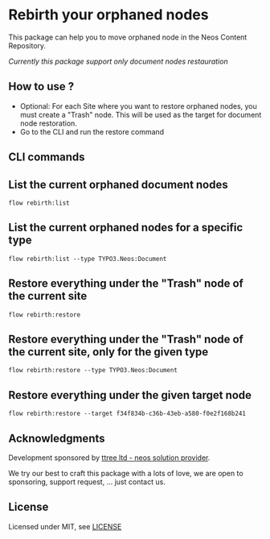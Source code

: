 # Rebirth your orphaned nodes

This package can help you to move orphaned node in the Neos Content Repository.

_Currently this package support only document nodes restauration_

How to use ?
------------

- Optional: For each Site where you want to restore orphaned nodes, you must create a "Trash" node. This will be used as the target for document node restoration.
- Go to the CLI and run the restore command

CLI commands
------------

## List the current orphaned document nodes

    flow rebirth:list

## List the current orphaned nodes for a specific type

    flow rebirth:list --type TYPO3.Neos:Document
    
## Restore everything under the "Trash" node of the current site

    flow rebirth:restore

## Restore everything under the "Trash" node of the current site, only for the given type

    flow rebirth:restore --type TYPO3.Neos:Document
    
## Restore everything under the given target node

    flow rebirth:restore --target f34f834b-c36b-43eb-a580-f0e2f168b241

Acknowledgments
---------------

Development sponsored by [ttree ltd - neos solution provider](http://ttree.ch).

We try our best to craft this package with a lots of love, we are open to
sponsoring, support request, ... just contact us.

License
-------

Licensed under MIT, see [LICENSE](LICENSE)
